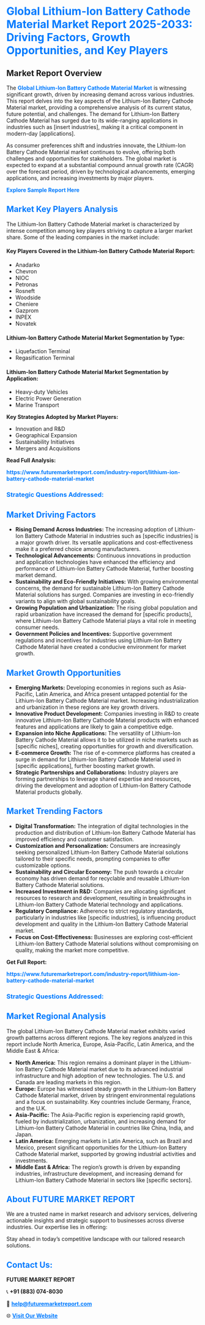 <h1 style="color: #007BFF;">Global Lithium-Ion Battery Cathode Material Market Report 2025-2033: Driving Factors, Growth Opportunities, and Key Players</h1>

<section id="overview">
<h2>Market Report Overview</h2>
<p>The <a href="https://www.futuremarketreport.com/industry-report/lithium-ion-battery-cathode-material-market" style="color: #007BFF; text-decoration: none;"><strong>Global Lithium-Ion Battery Cathode Material Market</strong></a> is witnessing significant growth, driven by increasing demand across various industries. This report delves into the key aspects of the Lithium-Ion Battery Cathode Material market, providing a comprehensive analysis of its current status, future potential, and challenges. The demand for Lithium-Ion Battery Cathode Material has surged due to its wide-ranging applications in industries such as [insert industries], making it a critical component in modern-day [applications].</p>
<p>As consumer preferences shift and industries innovate, the Lithium-Ion Battery Cathode Material market continues to evolve, offering both challenges and opportunities for stakeholders. The global market is expected to expand at a substantial compound annual growth rate (CAGR) over the forecast period, driven by technological advancements, emerging applications, and increasing investments by major players.</p>
</section>

<section id="overview">
<p><a href="https://www.futuremarketreport.com/request-sample/reportId=35958" style="color: #007BFF; text-decoration: none;"><strong>Explore Sample Report Here</strong></a></p>
</section>

<section id="key-players">
<h2 style="color: #007BFF;">Market Key Players Analysis</h2>
<p>The Lithium-Ion Battery Cathode Material market is characterized by intense competition among key players striving to capture a larger market share. Some of the leading companies in the market include:</p>
<h4>Key Players Covered in the Lithium-Ion Battery Cathode Material Report:</h4>
<ul><li>Anadarko</li><li>Chevron</li><li>NIOC</li><li>Petronas</li><li>Rosneft</li><li>Woodside</li><li>Cheniere</li><li>Gazprom</li><li>INPEX</li><li>Novatek</li></ul>
<h4>Lithium-Ion Battery Cathode Material Market Segmentation by Type:</h4>
<ul><li>Liquefaction Terminal</li><li>Regasification Terminal</li></ul>

<h4>Lithium-Ion Battery Cathode Material Market Segmentation by Application:</h4>
<ul><li>Heavy-duty Vehicles</li><li>Electric Power Generation</li><li>Marine Transport</li></ul>
<p><strong>Key Strategies Adopted by Market Players:</strong></p>
<ul>
<li>Innovation and R&D</li>
<li>Geographical Expansion</li>
<li>Sustainability Initiatives</li>
<li>Mergers and Acquisitions</li>
</ul>
</section>

<section>
<p><strong>Read Full Analysis: </strong></p><a href="https://www.futuremarketreport.com/industry-report/lithium-ion-battery-cathode-material-market" style="color: #007BFF; text-decoration: none;"><strong>https://www.futuremarketreport.com/industry-report/lithium-ion-battery-cathode-material-market</strong></a>
<h3 style="color: #007BFF;">Strategic Questions Addressed:</h3>
</section>

<section id="driving-factors">
<h2 style="color: #007BFF;">Market Driving Factors</h2>
<ul>
<li><strong>Rising Demand Across Industries:</strong> The increasing adoption of Lithium-Ion Battery Cathode Material in industries such as [specific industries] is a major growth driver. Its versatile applications and cost-effectiveness make it a preferred choice among manufacturers.</li>
<li><strong>Technological Advancements:</strong> Continuous innovations in production and application technologies have enhanced the efficiency and performance of Lithium-Ion Battery Cathode Material, further boosting market demand.</li>
<li><strong>Sustainability and Eco-Friendly Initiatives:</strong> With growing environmental concerns, the demand for sustainable Lithium-Ion Battery Cathode Material solutions has surged. Companies are investing in eco-friendly variants to align with global sustainability goals.</li>
<li><strong>Growing Population and Urbanization:</strong> The rising global population and rapid urbanization have increased the demand for [specific products], where Lithium-Ion Battery Cathode Material plays a vital role in meeting consumer needs.</li>
<li><strong>Government Policies and Incentives:</strong> Supportive government regulations and incentives for industries using Lithium-Ion Battery Cathode Material have created a conducive environment for market growth.</li>
</ul>
</section>

<section id="growth-opportunities">
<h2 style="color: #007BFF;">Market Growth Opportunities</h2>
<ul>
<li><strong>Emerging Markets:</strong> Developing economies in regions such as Asia-Pacific, Latin America, and Africa present untapped potential for the Lithium-Ion Battery Cathode Material market. Increasing industrialization and urbanization in these regions are key growth drivers.</li>
<li><strong>Innovative Product Development:</strong> Companies investing in R&D to create innovative Lithium-Ion Battery Cathode Material products with enhanced features and applications are likely to gain a competitive edge.</li>
<li><strong>Expansion into Niche Applications:</strong> The versatility of Lithium-Ion Battery Cathode Material allows it to be utilized in niche markets such as [specific niches], creating opportunities for growth and diversification.</li>
<li><strong>E-commerce Growth:</strong> The rise of e-commerce platforms has created a surge in demand for Lithium-Ion Battery Cathode Material used in [specific applications], further boosting market growth.</li>
<li><strong>Strategic Partnerships and Collaborations:</strong> Industry players are forming partnerships to leverage shared expertise and resources, driving the development and adoption of Lithium-Ion Battery Cathode Material products globally.</li>
</ul>
</section>

<section id="trending-factors">
<h2 style="color: #007BFF;">Market Trending Factors</h2>
<ul>
<li><strong>Digital Transformation:</strong> The integration of digital technologies in the production and distribution of Lithium-Ion Battery Cathode Material has improved efficiency and customer satisfaction.</li>
<li><strong>Customization and Personalization:</strong> Consumers are increasingly seeking personalized Lithium-Ion Battery Cathode Material solutions tailored to their specific needs, prompting companies to offer customizable options.</li>
<li><strong>Sustainability and Circular Economy:</strong> The push towards a circular economy has driven demand for recyclable and reusable Lithium-Ion Battery Cathode Material solutions.</li>
<li><strong>Increased Investment in R&D:</strong> Companies are allocating significant resources to research and development, resulting in breakthroughs in Lithium-Ion Battery Cathode Material technology and applications.</li>
<li><strong>Regulatory Compliance:</strong> Adherence to strict regulatory standards, particularly in industries like [specific industries], is influencing product development and quality in the Lithium-Ion Battery Cathode Material market.</li>
<li><strong>Focus on Cost-Effectiveness:</strong> Businesses are exploring cost-efficient Lithium-Ion Battery Cathode Material solutions without compromising on quality, making the market more competitive.</li>
</ul>
</section>

<section>
<p><strong>Get Full Report: </strong></p><a href="https://www.futuremarketreport.com/industry-report/lithium-ion-battery-cathode-material-market" style="color: #007BFF; text-decoration: none;"><strong>https://www.futuremarketreport.com/industry-report/lithium-ion-battery-cathode-material-market</strong></a>
<h3 style="color: #007BFF;">Strategic Questions Addressed:</h3>
</section>


<section id="regional-analysis">
<h2 style="color: #007BFF;">Market Regional Analysis</h2>
<p>The global Lithium-Ion Battery Cathode Material market exhibits varied growth patterns across different regions. The key regions analyzed in this report include North America, Europe, Asia-Pacific, Latin America, and the Middle East & Africa:</p>
<ul>
<li><strong>North America:</strong> This region remains a dominant player in the Lithium-Ion Battery Cathode Material market due to its advanced industrial infrastructure and high adoption of new technologies. The U.S. and Canada are leading markets in this region.</li>
<li><strong>Europe:</strong> Europe has witnessed steady growth in the Lithium-Ion Battery Cathode Material market, driven by stringent environmental regulations and a focus on sustainability. Key countries include Germany, France, and the U.K.</li>
<li><strong>Asia-Pacific:</strong> The Asia-Pacific region is experiencing rapid growth, fueled by industrialization, urbanization, and increasing demand for Lithium-Ion Battery Cathode Material in countries like China, India, and Japan.</li>
<li><strong>Latin America:</strong> Emerging markets in Latin America, such as Brazil and Mexico, present significant opportunities for the Lithium-Ion Battery Cathode Material market, supported by growing industrial activities and investments.</li>
<li><strong>Middle East & Africa:</strong> The region’s growth is driven by expanding industries, infrastructure development, and increasing demand for Lithium-Ion Battery Cathode Material in sectors like [specific sectors].</li>
</ul>
</section>

<footer>
<h2 style="color: #007BFF;">About FUTURE MARKET REPORT</h2>
<p>We are a trusted name in market research and advisory services, delivering actionable insights and strategic support to businesses across diverse industries. Our expertise lies in offering:</p>

<p>Stay ahead in today’s competitive landscape with our tailored research solutions.</p>

<h2 style="color: #007BFF;">Contact Us:</h2>
<p><strong>FUTURE MARKET REPORT</strong></p>
<p>📞 <strong>+91 (883) 074-8030</strong></p>
<p>📧 <strong><a href="mailto:help@futuremarketreport.com" style="color: #007BFF;">help@futuremarketreport.com</a></strong></p>
<p>🌐 <strong><a href="https://www.futuremarketreport.com/" style="color: #007BFF;">Visit Our Website</a></strong></p>
</footer>
